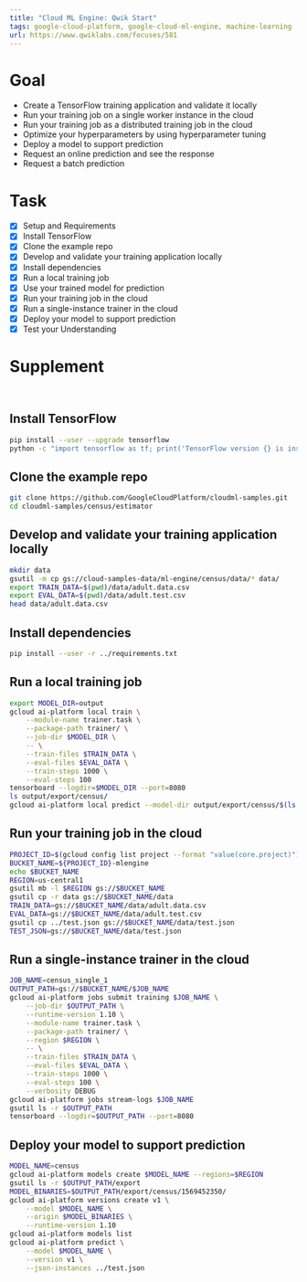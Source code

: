 ```yaml
---
title: "Cloud ML Engine: Qwik Start"
tags: google-cloud-platform, google-cloud-ml-engine, machine-learning
url: https://www.qwiklabs.com/focuses/581
---
```


# Goal
- Create a TensorFlow training application and validate it locally
- Run your training job on a single worker instance in the cloud
- Run your training job as a distributed training job in the cloud
- Optimize your hyperparameters by using hyperparameter tuning
- Deploy a model to support prediction
- Request an online prediction and see the response
- Request a batch prediction

# Task
- [x] Setup and Requirements
- [x] Install TensorFlow
- [x] Clone the example repo
- [x] Develop and validate your training application locally
- [x] Install dependencies
- [x] Run a local training job
- [x] Use your trained model for prediction
- [x] Run your training job in the cloud
- [x] Run a single-instance trainer in the cloud
- [x] Deploy your model to support prediction
- [x] Test your Understanding

# Supplement
![]()

```uml
```

## Install TensorFlow
```sh
pip install --user --upgrade tensorflow
python -c "import tensorflow as tf; print('TensorFlow version {} is installed.'.format(tf.VERSION))"
```

## Clone the example repo
```sh
git clone https://github.com/GoogleCloudPlatform/cloudml-samples.git
cd cloudml-samples/census/estimator
```

## Develop and validate your training application locally
```sh
mkdir data
gsutil -m cp gs://cloud-samples-data/ml-engine/census/data/* data/
export TRAIN_DATA=$(pwd)/data/adult.data.csv
export EVAL_DATA=$(pwd)/data/adult.test.csv
head data/adult.data.csv
```

## Install dependencies
```sh
pip install --user -r ../requirements.txt
```

## Run a local training job
```sh
export MODEL_DIR=output
gcloud ai-platform local train \
    --module-name trainer.task \
    --package-path trainer/ \
    --job-dir $MODEL_DIR \
    -- \
    --train-files $TRAIN_DATA \
    --eval-files $EVAL_DATA \
    --train-steps 1000 \
    --eval-steps 100
tensorboard --logdir=$MODEL_DIR --port=8080
ls output/export/census/
gcloud ai-platform local predict --model-dir output/export/census/$(ls output/export/census/) --json-instances ../test.json
```

## Run your training job in the cloud
```sh
PROJECT_ID=$(gcloud config list project --format "value(core.project)")
BUCKET_NAME=${PROJECT_ID}-mlengine
echo $BUCKET_NAME
REGION=us-central1
gsutil mb -l $REGION gs://$BUCKET_NAME
gsutil cp -r data gs://$BUCKET_NAME/data
TRAIN_DATA=gs://$BUCKET_NAME/data/adult.data.csv
EVAL_DATA=gs://$BUCKET_NAME/data/adult.test.csv
gsutil cp ../test.json gs://$BUCKET_NAME/data/test.json
TEST_JSON=gs://$BUCKET_NAME/data/test.json
```

## Run a single-instance trainer in the cloud
```sh
JOB_NAME=census_single_1
OUTPUT_PATH=gs://$BUCKET_NAME/$JOB_NAME
gcloud ai-platform jobs submit training $JOB_NAME \
    --job-dir $OUTPUT_PATH \
    --runtime-version 1.10 \
    --module-name trainer.task \
    --package-path trainer/ \
    --region $REGION \
    -- \
    --train-files $TRAIN_DATA \
    --eval-files $EVAL_DATA \
    --train-steps 1000 \
    --eval-steps 100 \
    --verbosity DEBUG
gcloud ai-platform jobs stream-logs $JOB_NAME
gsutil ls -r $OUTPUT_PATH
tensorboard --logdir=$OUTPUT_PATH --port=8080
```

## Deploy your model to support prediction
```sh
MODEL_NAME=census
gcloud ai-platform models create $MODEL_NAME --regions=$REGION
gsutil ls -r $OUTPUT_PATH/export
MODEL_BINARIES=$OUTPUT_PATH/export/census/1569452350/
gcloud ai-platform versions create v1 \
    --model $MODEL_NAME \
    --origin $MODEL_BINARIES \
    --runtime-version 1.10
gcloud ai-platform models list
gcloud ai-platform predict \
    --model $MODEL_NAME \
    --version v1 \
    --json-instances ../test.json
```

